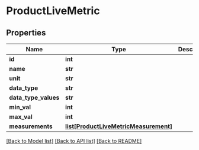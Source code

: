 # ProductLiveMetric

## Properties
Name | Type | Description | Notes
------------ | ------------- | ------------- | -------------
**id** | **int** |  | [optional] 
**name** | **str** |  | [optional] 
**unit** | **str** |  | [optional] 
**data_type** | **str** |  | [optional] 
**data_type_values** | **str** |  | [optional] 
**min_val** | **int** |  | [optional] 
**max_val** | **int** |  | [optional] 
**measurements** | [**list[ProductLiveMetricMeasurement]**](ProductLiveMetricMeasurement.md) |  | [optional] 

[[Back to Model list]](../README.md#documentation-for-models) [[Back to API list]](../README.md#documentation-for-api-endpoints) [[Back to README]](../README.md)

